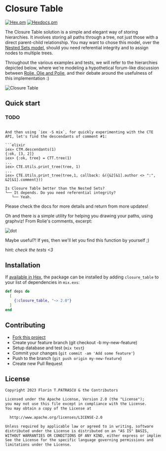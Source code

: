# Closure Table

[![Hex.pm](https://img.shields.io/hexpm/dt/closure_table.svg?maxAge=2592000)](https://hex.pm/packages/closure_table)
[![Hexdocs.pm](https://img.shields.io/badge/api-hexdocs-brightgreen.svg)](https://hexdocs.pm/closure_table)

The Closure Table solution is a simple and elegant way of storing hierarchies. It involves storing all paths through a tree, not just those with a direct parent-child relationship. You may want to chose this model, over the [Nested Sets model](https://en.wikipedia.org/wiki/Nested_set_model), should you need referential integrity and to assign nodes to multiple trees.

Throughout the various examples and tests, we will refer to the hierarchies depicted below, where we're modeling a hypothetical forum-like discussion between [Rolie, Olie and Polie](https://www.youtube.com/watch?v=LTkmaE_QWMQ), and their debate around the usefulness of this implementation :)

![Closure Table](assets/closure_table.png)

## Quick start

### TODO

````

And then using `iex -S mix`, for quickly experimenting with the CTE API, let's find the descendants of comment #1:

```elixir
iex» CTM.descendants(1)
{:ok, [3, 2]}
iex> {:ok, tree} = CTT.tree(1)
...
iex> CTE.Utils.print_tree(tree, 1)
...
iex» CTE.Utils.print_tree(tree,1, callback: &({&2[&1].author <> ":", &2[&1].comment}))

Is Closure Table better than the Nested Sets?
└── It depends. Do you need referential integrity?
   └── Yeah.

````

Please check the docs for more details and return from more updates!

Oh and there is a simple utility for helping you drawing your paths, using graphviz! From Rolie's comments, excerpt:

![dot](assets/dot.dot.dot.png)

Maybe useful?! If yes, then we'll let you find this function by yourself ;)

hint: _check the tests <3_

## Installation

If [available in Hex](https://hex.pm/packages/closure_table), the package can be installed
by adding `closure_table` to your list of dependencies in `mix.exs`:

```elixir
def deps do
  [
    {:closure_table, "~> 2.0"}
  ]
end
```

## Contributing

- [Fork this project](https://github.com/florinpatrascu/closure_table/fork)
- Create your feature branch (git checkout -b my-new-feature)
- Setup database and test (`mix test`)
- Commit your changes (`git commit -am 'Add some feature'`)
- Push to the branch (`git push origin my-new-feature`)
- Create new Pull Request

## License

```txt
Copyright 2023 Florin T.PATRASCU & the Contributors

Licensed under the Apache License, Version 2.0 (the "License");
you may not use this file except in compliance with the License.
You may obtain a copy of the License at

  http://www.apache.org/licenses/LICENSE-2.0

Unless required by applicable law or agreed to in writing, software
distributed under the License is distributed on an "AS IS" BASIS,
WITHOUT WARRANTIES OR CONDITIONS OF ANY KIND, either express or implied.
See the License for the specific language governing permissions and
limitations under the License.
```
